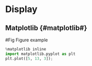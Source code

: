 # Display

## Matplotlib {#matplotlib#}

#Fig Figure example

```python hide-input
%matplotlib inline
import matplotlib.pyplot as plt
plt.plot([5, 13, 3]);
```
